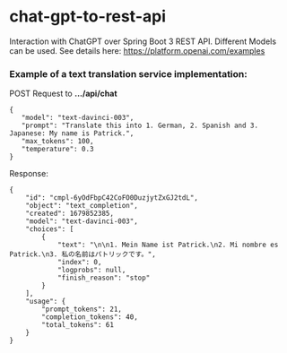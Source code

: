 # chat-gpt-to-rest-api
 Interaction with ChatGPT over Spring Boot 3 REST API. Different Models can be used.
 See details here: https://platform.openai.com/examples
 
 ### Example of a text translation service implementation:
 
 POST Request to **.../api/chat**
 ```
{
    "model": "text-davinci-003",
    "prompt": "Translate this into 1. German, 2. Spanish and 3. Japanese: My name is Patrick.",
    "max_tokens": 100,
    "temperature": 0.3
}
```

Response:
```
{
    "id": "cmpl-6yOdFbpC42CoFO0DuzjytZxGJ2tdL",
    "object": "text_completion",
    "created": 1679852385,
    "model": "text-davinci-003",
    "choices": [
        {
            "text": "\n\n1. Mein Name ist Patrick.\n2. Mi nombre es Patrick.\n3. 私の名前はパトリックです。",
            "index": 0,
            "logprobs": null,
            "finish_reason": "stop"
        }
    ],
    "usage": {
        "prompt_tokens": 21,
        "completion_tokens": 40,
        "total_tokens": 61
    }
}
```
